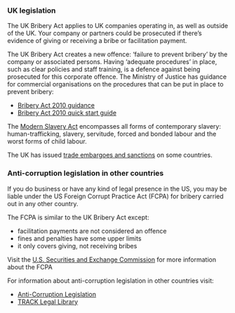 ### UK legislation

The UK Bribery Act applies to UK companies operating in, as well as outside of the UK. Your company or partners could be prosecuted if there&rsquo;s evidence of giving or receiving a bribe or facilitation payment.

The UK Bribery Act creates a new offence: &lsquo;failure to prevent bribery&rsquo; by the company or associated persons. Having &lsquo;adequate procedures&rsquo; in place, such as clear policies and staff training, is a defence against being prosecuted for this corporate offence.
The Ministry of Justice has guidance for commercial organisations on the procedures that can be put in place to prevent bribery:

* [Bribery Act 2010 guidance](https://assets.publishing.service.gov.uk/government/uploads/system/uploads/attachment_data/file/181762/bribery-act-2010-guidance.pdf)
* [Bribery Act 2010 quick start guide](https://assets.publishing.service.gov.uk/government/uploads/system/uploads/attachment_data/file/181764/bribery-act-2010-quick-start-guide.pdf)

The [Modern Slavery Act](http://www.legislation.gov.uk/ukpga/2015/30/contents/enacted) encompasses all forms of contemporary slavery: human-trafficking, slavery, servitude, forced and bonded labour and the worst forms of child labour.

The UK has issued [trade embargoes and sanctions](https://www.gov.uk/topic/business-enterprise/importing-exporting) on some countries.

### Anti-corruption legislation in other countries

If you do business or have any kind of legal presence in the US, you may be liable under the US Foreign Corrupt Practice Act (FCPA) for bribery carried out in any other country.

The FCPA is similar to the UK Bribery Act except:

* facilitation payments are not considered an offence
* fines and penalties have some upper limits
* it only covers giving, not receiving bribes

Visit the [U.S. Securities and Exchange Commission](https://www.sec.gov/spotlight/foreign-corrupt-practices-act.shtml) for more information about the FCPA

For information about anti-corruption legislation in other countries visit:

* [Anti-Corruption Legislation](https://www.business-anti-corruption.com/anti-corruption-legislation/)
* [TRACK Legal Library](http://www.track.unodc.org/LegalLibrary/Pages/AllLegalResources.aspx)
